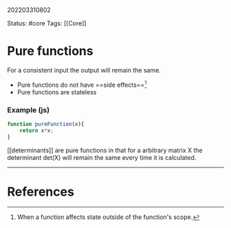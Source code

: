 202203310802

Status: #core
Tags: [[Core]]

# Pure functions

 For a consistent input the output will remain the same.
- Pure functions do not have ==side effects==[^1]
- Pure functions are stateless
### Example (js)
```javascript
function pureFunction(x){
	return x*x;
}
```

[[determinants]] are pure functions in that for a arbitrary matrix X the determinant det(X) will remain the same every time it is calculated.


---
# References
[^1]: When a function affects state outside of the function's scope.